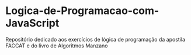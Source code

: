 # Logica-de-Programacao-com-JavaScript
 Repositório dedicado aos exercícios de lógica de programação da apostila FACCAT e do livro de Algoritmos Manzano
